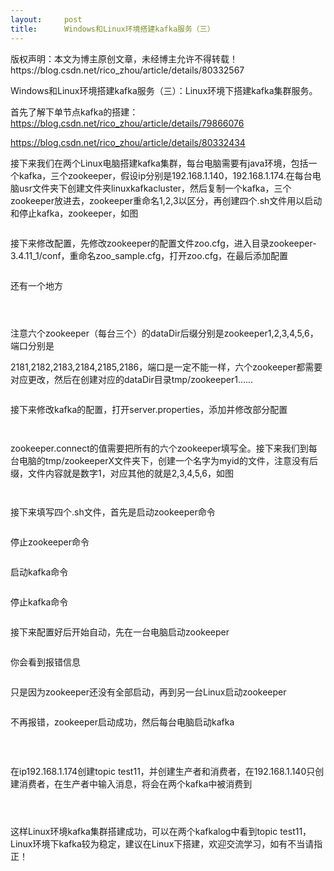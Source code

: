 ```yaml
---
layout:     post
title:      Windows和Linux环境搭建kafka服务（三）
---
```

<div id="article_content" class="article_content clearfix csdn-tracking-statistics" data-pid="blog" data-mod="popu_307" data-dsm="post">
								<div class="article-copyright">
					版权声明：本文为博主原创文章，未经博主允许不得转载！					https://blog.csdn.net/rico_zhou/article/details/80332567				</div>
								            <link rel="stylesheet" href="https://csdnimg.cn/release/phoenix/template/css/ck_htmledit_views-f76675cdea.css">
						<div class="htmledit_views" id="content_views">
                <p>Windows和Linux环境搭建kafka服务（三）：Linux环境下搭建kafka集群服务。</p><p>首先了解下单节点kafka的搭建：<a href="https://blog.csdn.net/rico_zhou/article/details/79866076" rel="nofollow">https://blog.csdn.net/rico_zhou/article/details/79866076</a></p><p><a href="https://blog.csdn.net/rico_zhou/article/details/80332434" rel="nofollow">https://blog.csdn.net/rico_zhou/article/details/80332434</a><br></p><p>接下来我们在两个Linux电脑搭建kafka集群，每台电脑需要有java环境，包括一个kafka，三个zookeeper，假设ip分别是192.168.1.140，192.168.1.174.在每台电脑usr文件夹下创建文件夹linuxkafkacluster，然后复制一个kafka，三个zookeeper放进去，zookeeper重命名1,2,3以区分，再创建四个.sh文件用以启动和停止kafka，zookeeper，如图</p><p><img src="https://img-blog.csdn.net/20180516164704299" alt=""><br></p><p>接下来修改配置，先修改zookeeper的配置文件zoo.cfg，进入目录zookeeper-3.4.11_1/conf，重命名zoo_sample.cfg，打开zoo.cfg，在最后添加配置</p><p><img src="https://img-blog.csdn.net/20180516165023837" alt=""><br></p><p>还有一个地方</p><p><img src="https://img-blog.csdn.net/20180516165114396" alt=""><br></p><p><img src="https://img-blog.csdn.net/20180516170516526" alt=""><br></p><p><img src="https://img-blog.csdn.net/20180516170524668" alt=""><br></p><p>注意六个zookeeper（每台三个）的dataDir后缀分别是zookeeper1,2,3,4,5,6，端口分别是</p><p>2181,2182,2183,2184,2185,2186，端口是一定不能一样，六个zookeeper都需要对应更改，然后在创建对应的dataDir目录tmp/zookeeper1......</p><p><img src="https://img-blog.csdn.net/20180516165722212" alt=""><br></p><p>接下来修改kafka的配置，打开server.properties，添加并修改部分配置</p><p><img src="https://img-blog.csdn.net/2018051617055323" alt=""><br></p><p><img src="https://img-blog.csdn.net/20180516170641256" alt=""><br></p><p>zookeeper.connect的值需要把所有的六个zookeeper填写全。接下来我们到每台电脑的tmp/zookeeperX文件夹下，创建一个名字为myid的文件，注意没有后缀，文件内容就是数字1，对应其他的就是2,3,4,5,6，如图</p><p><img src="https://img-blog.csdn.net/20180516170903248" alt=""><br></p><p><img src="https://img-blog.csdn.net/20180516171227736" alt=""><br></p><p>接下来填写四个.sh文件，首先是启动zookeeper命令</p><p><img src="https://img-blog.csdn.net/20180516171337669" alt=""><br></p><p>停止zookeeper命令</p><p><img src="https://img-blog.csdn.net/20180516171353976" alt=""><br></p><p>启动kafka命令</p><p><img src="https://img-blog.csdn.net/20180516171408955" alt=""><br></p><p>停止kafka命令</p><p><img src="https://img-blog.csdn.net/20180516171423641" alt=""><br></p><p>接下来配置好后开始自动，先在一台电脑启动zookeeper</p><p><img src="https://img-blog.csdn.net/20180516171457304" alt=""><br></p><p>你会看到报错信息</p><p><img src="https://img-blog.csdn.net/20180516171519168" alt=""><br></p><p>只是因为zookeeper还没有全部启动，再到另一台Linux启动zookeeper</p><p><img src="https://img-blog.csdn.net/2018051617154998" alt=""><br></p><p>不再报错，zookeeper启动成功，然后每台电脑启动kafka</p><p><img src="https://img-blog.csdn.net/20180516171618422" alt=""><br></p><p><br></p><p>在ip192.168.1.174创建topic test11，并创建生产者和消费者，在192.168.1.140只创建消费者，在生产者中输入消息，将会在两个kafka中被消费到</p><p><img src="https://img-blog.csdn.net/20180516171800877" alt=""><br></p><p><img src="https://img-blog.csdn.net/20180516171811452" alt=""><br></p><p><img src="https://img-blog.csdn.net/20180516171821395" alt=""><br></p><p>这样Linux环境kafka集群搭建成功，可以在两个kafkalog中看到topic test11，Linux环境下kafka较为稳定，建议在Linux下搭建，欢迎交流学习，如有不当请指正！</p><p><br></p><p><br></p><p><br></p>            </div>
                </div>